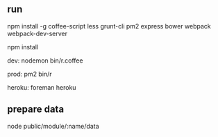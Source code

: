 

## run

npm install -g coffee-script less grunt-cli pm2 express bower webpack webpack-dev-server

npm install

dev:
   nodemon bin/r.coffee 
   
prod:
    pm2 bin/r
    
heroku:
    foreman heroku
    

## prepare data

node public/module/:name/data